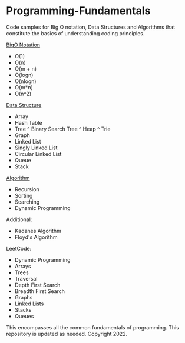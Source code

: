 # Programming-Fundamentals
Code samples for Big O notation, Data Structures and Algorithms that constitute the basics of understanding coding principles.

[BigO Notation](https://github.com/faisalkhan91/Programming-Fundamentals/tree/main/Big%20O%20Notation)
- O(1)
- O(n)
- O(m + n)
- O(logn)
- O(nlogn)
- O(m*n)
- O(n^2)

[Data Structure](https://github.com/faisalkhan91/Programming-Fundamentals/tree/main/Data%20Structures)
- Array
- Hash Table
- Tree
 ^ Binary Search Tree
 ^ Heap
 ^ Trie
- Graph
- Linked List
 - Singly Linked List
 - Circular Linked List
- Queue
- Stack

[Algorithm](https://github.com/faisalkhan91/Programming-Fundamentals/tree/main/Algorithms)
- Recursion
- Sorting
- Searching
- Dynamic Programming

Additional:
- Kadanes Algorithm
- Floyd's Algorithm

LeetCode:
- Dynamic Programming
- Arrays
- Trees
- Traversal
 - Depth First Search
 - Breadth First Search
- Graphs
- Linked Lists
- Stacks
- Queues

This encompasses all the common fundamentals of programming. This repository is updated as needed.
Copyright 2022.
